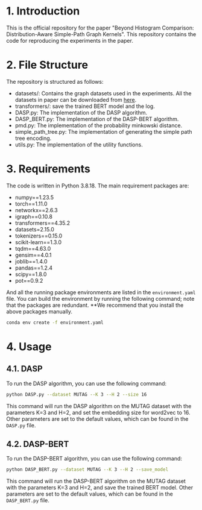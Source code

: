 # 1. Introduction
This is the official repository for the paper "Beyond Histogram Comparison: Distribution-Aware Simple-Path Graph Kernels". This repository contains the code for reproducing the experiments in the paper. 

# 2. File Structure
The repository is structured as follows:
- datasets/: Contains the graph datasets used in the experiments. All the datasets in paper can be downloaded from [here](https://chrsmrrs.github.io/datasets/docs/datasets/).
- transformers/: save the trained BERT model and the log.
- DASP.py: The implementation of the DASP algorithm.
- DASP_BERT.py: The implementation of the DASP-BERT algorithm.
- pmd.py: The implementation of the probability minkowski distance.
- simple_path_tree.py: The implementation of generating the simple path tree encoding.
- utils.py: The implementation of the utility functions.

# 3. Requirements
The code is written in Python 3.8.18. The main requirement packages are:

* numpy==1.23.5
* torch==1.11.0
* networkx==2.6.3
* igraph==0.10.8
* transformers==4.35.2
* datasets=2.15.0
* tokenizers==0.15.0
* scikit-learn==1.3.0
* tqdm==4.63.0
* gensim==4.0.1
* joblib==1.4.0
* pandas==1.2.4
* scipy==1.8.0
* pot==0.9.2

And all the running package environments are listed in the `environment.yaml` file. You can build the environment by running the following command; note that the packages are redundant.
**We recommend that you install the above packages manually.

```bash
conda env create -f environment.yaml
```

# 4. Usage

## 4.1. DASP
To run the DASP algorithm, you can use the following command:
```bash
python DASP.py --dataset MUTAG --K 3 --H 2 --size 16
```
This command will run the DASP algorithm on the MUTAG dataset with the parameters K=3 and H=2, and set the embedding size for word2vec to 16.  
Other parameters are set to the default values, which can be found in the `DASP.py` file.

## 4.2. DASP-BERT
To run the DASP-BERT algorithm, you can use the following command:
```bash
python DASP_BERT.py --dataset MUTAG --K 3 --H 2 --save_model
```
This command will run the DASP-BERT algorithm on the MUTAG dataset with the parameters K=3 and H=2, and save the trained BERT model.
Other parameters are set to the default values, which can be found in the `DASP_BERT.py` file.